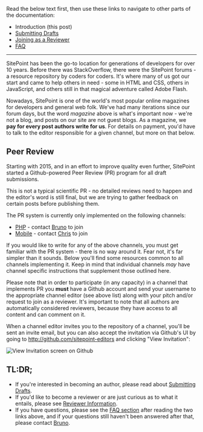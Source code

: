Read the below text first, then use these links to navigate to other parts of the documentation:

- Introduction (this post)
- [Submitting Drafts](http://sitepoint.com/submitting-drafts-sitepoints-peer-review)
- [Joining as a Reviewer](http://www.sitepoint.com/becoming-sitepoints-peer-reviewer-how-and-why/)
- [FAQ](http://sitepoint.com/sitepoints-peer-review-faq)

---

SitePoint has been the go-to location for generations of developers for over 10 years. Before there was StackOverflow, there were the SitePoint forums - a resource repository by coders for coders. It's where many of us got our start and came to help others in need - some in HTML and CSS, others in JavaScript, and others still in that magical adventure called Adobe Flash.

Nowadays, SitePoint is one of the world's most popular online magazines for developers and general web folk. We've had many iterations since our forum days, but the word *magazine* above is what's important now - we're not a blog, and posts on our site are not guest blogs. As a magazine, we **pay for every post authors write for us**. For details on payment, you'd have to talk to the editor responsible for a given channel, but more on that below.

## Peer Review

Starting with 2015, and in an effort to improve quality even further, SitePoint started a Github-powered Peer Review (PR) program for all draft submissions.

This is not a typical scientific PR - no detailed reviews need to happen and the editor's word is still final, but we are trying to gather feedback on certain posts before publishing them.

The PR system is currently only implemented on the following channels:

- [PHP](http://sitepoint.com/php) - contact [Bruno](mailto:bruno.skvorc@sitepoint.com) to join
- [Mobile](http://sitepoint.com/mobile) - contact [Chris](mailto:chris.ward@sitepoint.com) to join

If you would like to write for any of the above channels, you must get familiar with the PR system - there is no way around it. Fear not, it's far simpler than it sounds. Below you'll find some resources common to all channels implementing it. Keep in mind that individual channels *may* have channel specific instructions that supplement those outlined here.

Please note that in order to participate (in any capacity) in a channel that implements PR you **must** have a Github account and send your username to the appropriate channel editor (see above list) along with your pitch and/or request to join as a reviewer. It's important to note that all authors are automatically considered reviewers, because they have access to all content and can comment on it.

When a channel editor invites you to the repository of a channel, you'll be sent an invite email, but you can also accept the invitation via Github's UI by going to http://github.com/sitepoint-editors and clicking "View Invitation":

![View Invitation screen on Github](http://www.sitepoint.com/wp-content/uploads/2015/06/1433875614Screenshot-2015-06-09-20.44.33-1024x274.png)

## TL:DR;

- If you're interested in becoming an author, please read about [Submitting Drafts](http://sitepoint.com/submitting-drafts-sitepoints-peer-review).
- If you'd like to become a reviewer or are just curious as to what it entails, please see [Reviewer Information](http://sitepoint.com/becoming-sitepoints-peer-reviewer).
- If you have questions, please see the [FAQ section](http://sitepoint.com/sitepoints-peer-review-faq) after reading the two links above, and if your questions still haven't been answered after that, please contact [Bruno](mailto:bruno.skvorc@sitepoint.com).
